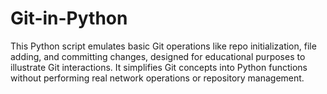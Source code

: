 # Git-in-Python
This Python script emulates basic Git operations like repo initialization, file adding, and committing changes, designed for educational purposes to illustrate Git interactions. It simplifies Git concepts into Python functions without performing real network operations or repository management.
